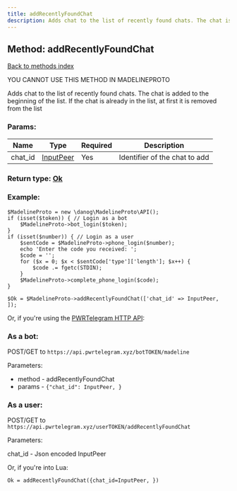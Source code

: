 ```yaml
---
title: addRecentlyFoundChat
description: Adds chat to the list of recently found chats. The chat is added to the beginning of the list. If the chat is already in the list, at first it is removed from the list
---
```

## Method: addRecentlyFoundChat  
[Back to methods index](index.md)


YOU CANNOT USE THIS METHOD IN MADELINEPROTO


Adds chat to the list of recently found chats. The chat is added to the beginning of the list. If the chat is already in the list, at first it is removed from the list

### Params:

| Name     |    Type       | Required | Description |
|----------|---------------|----------|-------------|
|chat\_id|[InputPeer](../types/InputPeer.md) | Yes|Identifier of the chat to add|


### Return type: [Ok](../types/Ok.md)

### Example:


```
$MadelineProto = new \danog\MadelineProto\API();
if (isset($token)) { // Login as a bot
    $MadelineProto->bot_login($token);
}
if (isset($number)) { // Login as a user
    $sentCode = $MadelineProto->phone_login($number);
    echo 'Enter the code you received: ';
    $code = '';
    for ($x = 0; $x < $sentCode['type']['length']; $x++) {
        $code .= fgetc(STDIN);
    }
    $MadelineProto->complete_phone_login($code);
}

$Ok = $MadelineProto->addRecentlyFoundChat(['chat_id' => InputPeer, ]);
```

Or, if you're using the [PWRTelegram HTTP API](https://pwrtelegram.xyz):

### As a bot:

POST/GET to `https://api.pwrtelegram.xyz/botTOKEN/madeline`

Parameters:

* method - addRecentlyFoundChat
* params - `{"chat_id": InputPeer, }`



### As a user:

POST/GET to `https://api.pwrtelegram.xyz/userTOKEN/addRecentlyFoundChat`

Parameters:

chat_id - Json encoded InputPeer



Or, if you're into Lua:

```
Ok = addRecentlyFoundChat({chat_id=InputPeer, })
```

